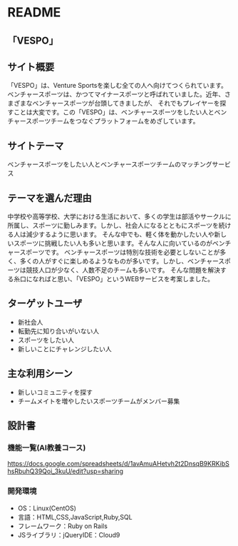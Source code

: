 # README
## __「VESPO」__

## サイト概要
「VESPO」は、Venture Sportsを楽しむ全ての人へ向けてつくられています。 ベンチャースポーツは、かつてマイナースポーツと呼ばれていました。近年、さまざまなベンチャースポーツが台頭してきましたが、 それでもプレイヤーを探すことは大変です。この「VESPO」は、ベンチャースポーツをしたい人とベンチャースポーツチームをつなぐプラットフォームをめざしています。

## サイトテーマ
ベンチャースポーツをしたい人とベンチャースポーツチームのマッチングサービス

## テーマを選んだ理由
中学校や高等学校、大学における生活において、多くの学生は部活やサークルに所属し、スポーツに勤しみます。しかし、社会人になるとともにスポーツを続ける人は減少するように思います。 そんな中でも、軽く体を動かしたい人や新しいスポーツに挑戦したい人も多いと思います。そんな人に向いているのがベンチャースポーツです。 ベンチャースポーツは特別な技術を必要としないことが多く、多くの人がすぐに楽しめるようなものが多いです。しかし、ベンチャースポーツは競技人口が少なく、人数不足のチームも多いです。 そんな問題を解決する糸口になればと思い、「VESPO」というWEBサービスを考案しました。

## ターゲットユーザ
- 新社会人
- 転勤先に知り合いがいない人
- スポーツをしたい人
- 新しいことにチャレンジしたい人

## 主な利用シーン
- 新しいコミュニティを探す
- チームメイトを増やしたいスポーツチームがメンバー募集

## 設計書
### 機能一覧(AI教養コース)
  https://docs.google.com/spreadsheets/d/1avAmuAHetvh2t2DnsqB9KRKibShsRbuhQ39Qoi_3kuU/edit?usp=sharing

### 開発環境
- OS：Linux(CentOS) 
- 言語：HTML,CSS,JavaScript,Ruby,SQL 
- フレームワーク：Ruby on Rails 
- JSライブラリ：jQueryIDE：Cloud9
